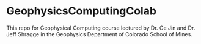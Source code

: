 # GeophysicsComputingColab

This repo for Geophysical Computing course lectured by Dr. Ge Jin and Dr. Jeff Shragge in the Geophysics Department of Colorado School of Mines. 

